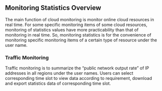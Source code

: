## Monitoring Statistics Overview
The main function of cloud monitoring is monitor online cloud resources in real time. For some specific monitoring items of some cloud resources, monitoring of statistics values have more practicability than that of monitoring in real time. So, monitoring statistics is for the convenience of monitoring specific monitoring items of a certain type of resource under the user name.

### Traffic Monitoring
Traffic monitoring is to summarize the “public network output rate” of IP addresses in all regions under the user names. Users can select corresponding time slot to view data according to requirement, download and export statistics data of corresponding time slot.

